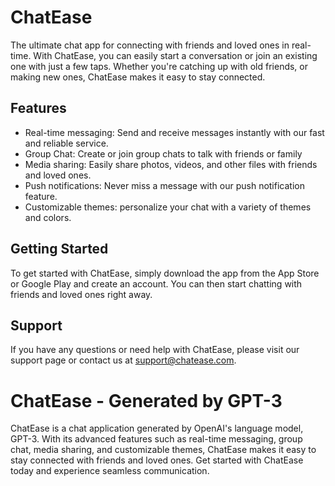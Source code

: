 # ChatEase

The ultimate chat app for connecting with friends and loved ones in real-time. With ChatEase, you can easily start a conversation or join an existing one with just a few taps. Whether you're catching up with old friends, or making new ones, ChatEase makes it easy to stay connected.

## Features
- Real-time messaging: Send and receive messages instantly with our fast and reliable service.
- Group Chat: Create or join group chats to talk with friends or family
- Media sharing: Easily share photos, videos, and other files with friends and loved ones.
- Push notifications: Never miss a message with our push notification feature.
- Customizable themes: personalize your chat with a variety of themes and colors.

## Getting Started

To get started with ChatEase, simply download the app from the App Store or Google Play and create an account. You can then start chatting with friends and loved ones right away.

## Support

If you have any questions or need help with ChatEase, please visit our support page or contact us at support@chatease.com.

# ChatEase - Generated by GPT-3

ChatEase is a chat application generated by OpenAI's language model, GPT-3. With its advanced features such as real-time messaging, group chat, media sharing, and customizable themes, ChatEase makes it easy to stay connected with friends and loved ones. Get started with ChatEase today and experience seamless communication.
